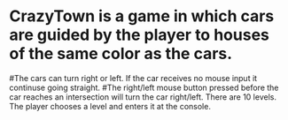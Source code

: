 # CrazyTown is a game in which cars are guided by the player to houses of the same color as the cars.
#The cars can turn right or left. If the car receives no mouse input it continuse going straight.
#The right/left mouse button pressed before the car reaches an intersection will turn the car right/left.
There are 10 levels. The player chooses a level and enters it at the console.
